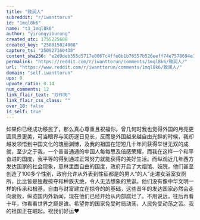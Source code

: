 ```yaml
---
title: "致润人"
subreddit: "r/iwanttorun"
id: "1mql8k6"
name: "t3_1mql8k6"
author: "yirongyiburong"
created_utc: 1755225608
created_key: "250815024008"
capture_ts: "250927160438"
content_sha256: "e2d9deb355d5717e0067c4ffe0b1b76557b526eeff74e7578694e18d55dd0db8"
permalink: "https://reddit.com/r/iwanttorun/comments/1mql8k6/致润人/"
url: "https://www.reddit.com/r/iwanttorun/comments/1mql8k6/致润人/"
domain: "self.iwanttorun"
ups: 0
upvote_ratio: 0.14
num_comments: 12
link_flair_text: "炒作狗"
link_flair_css_class: ""
over_18: false
is_self: true
---
```


如果你已经成功移民了，那么真心尊重且祝福你。曾几何时我也觉得外国的月亮更圆风景更美，可当眼界与阅历逐日见长，反而是外国越来越自由光鲜的时候，我却越发领悟到中国文化的瑰丽渊博，及我的祖国在短短几十年间获得举世无双的成就，至少之于我，一个普普通通的中国人每每思及倍感荣耀，而我在这样一个和平奋进的国度，我平等的得到通过正常努力就能获得的美好生活。而纵观近几年西方发达国家的社会现象，意林里面自由的国度，政府开启了大烟馆、妓院，他们甚至创造了100多个性别，政府允许从外表到性征都是的男人“的人”走进女浴室女厕所，比比皆是独裁掠夺和种族灭绝，令人无法想象的荒诞。他们没有像中华文明一样的传承和根基，自由与财富建立在掠夺的的基础，这些昔年的发达国家必然会走向衰败，纵览国内外新闻，现在他们已经开始从内部腐烂了。不用说远，往后再看十年，你看看世界之巅是谁。希望你的国家免受时局动荡，人民免受动荡之苦。我的祖国正在崛起。祝我们好运❤
